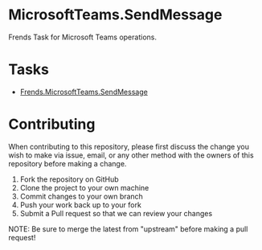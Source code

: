 # MicrosoftTeams.SendMessage

Frends Task for Microsoft Teams operations.

# Tasks

- [Frends.MicrosoftTeams.SendMessage](Frends.MicrosoftTeams.SendMessage/README.md)

# Contributing
When contributing to this repository, please first discuss the change you wish to make via issue, email, or any other method with the owners of this repository before making a change.

1. Fork the repository on GitHub
2. Clone the project to your own machine
3. Commit changes to your own branch
4. Push your work back up to your fork
5. Submit a Pull request so that we can review your changes

NOTE: Be sure to merge the latest from "upstream" before making a pull request!